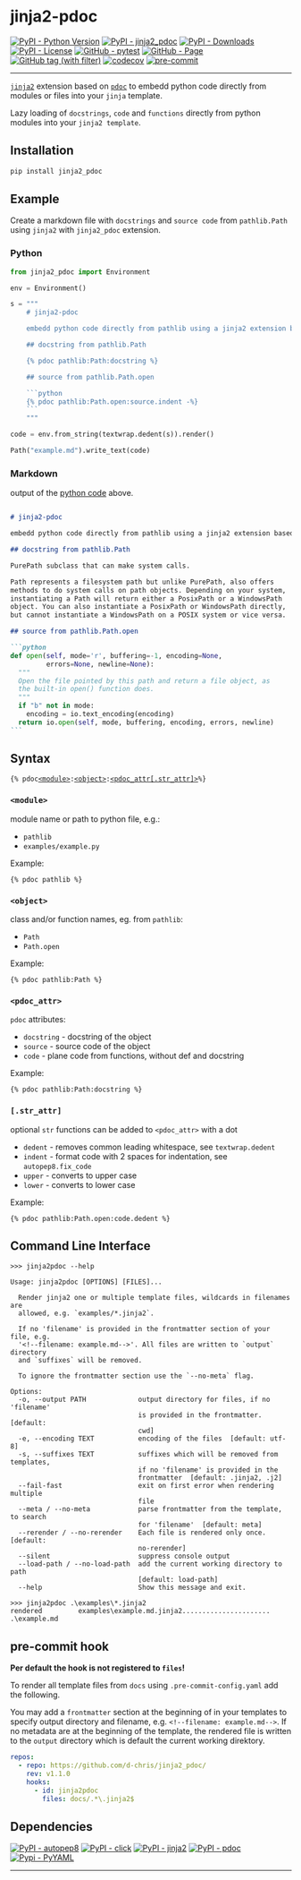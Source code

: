 # jinja2-pdoc

[![PyPI - Python Version](https://img.shields.io/pypi/pyversions/jinja2_pdoc)](https://pypi.org/project/jinja2_pdoc/)
[![PyPI - jinja2_pdoc](https://img.shields.io/pypi/v/jinja2_pdoc)](https://pypi.org/project/jinja2_pdoc/)
[![PyPI - Downloads](https://img.shields.io/pypi/dm/jinja2_pdoc)](https://pypi.org/project/jinja2_pdoc/)
[![PyPI - License](https://img.shields.io/pypi/l/jinja2_pdoc)](https://raw.githubusercontent.com/d-chris/jinja2_pdoc/main/LICENSE)
[![GitHub - pytest](https://img.shields.io/github/actions/workflow/status/d-chris/jinja2_pdoc/pytest.yml?logo=github&label=pytest)](https://github.com/d-chris/jinja2_pdoc/actions/workflows/pytest.yml)
[![GitHub - Page](https://img.shields.io/website?url=https%3A%2F%2Fd-chris.github.io%2Fjinja2_pdoc%2F&up_message=pdoc&logo=github&label=documentation)](https://d-chris.github.io/jinja2_pdoc)
[![GitHub tag (with filter)](https://img.shields.io/github/v/tag/d-chris/jinja2_pdoc?logo=github&label=github)](https://github.com/d-chris/jinja2_pdoc)
[![codecov](https://codecov.io/gh/d-chris/jinja2_pdoc/graph/badge.svg?token=19YB50ZL63)](https://codecov.io/gh/d-chris/jinja2_pdoc)
[![pre-commit](https://img.shields.io/badge/pre--commit-enabled-brightgreen?logo=pre-commit)](https://github.com/pre-commit/pre-commit)

---

[`jinja2`](https://www.pypi.org/project/jinja2) extension based on [`pdoc`](https://pypi.org/project/pdoc/) to embedd python code directly from modules or files into your `jinja` template.

Lazy loading of `docstrings`, `code` and `functions` directly from python modules into your `jinja2 template`.

## Installation

```cmd
pip install jinja2_pdoc
```

## Example

Create a markdown file with `docstrings` and `source code` from `pathlib.Path` using `jinja2` with `jinja2_pdoc` extension.

### Python

````python
from jinja2_pdoc import Environment

env = Environment()

s = """
    # jinja2-pdoc

    embedd python code directly from pathlib using a jinja2 extension based on pdoc

    ## docstring from pathlib.Path

    {% pdoc pathlib:Path:docstring %}

    ## source from pathlib.Path.open

    ```python
    {% pdoc pathlib:Path.open:source.indent -%}
    ```
    """

code = env.from_string(textwrap.dedent(s)).render()

Path("example.md").write_text(code)
````

### Markdown

output of the [python code](#python) above.

````markdown

# jinja2-pdoc

embedd python code directly from pathlib using a jinja2 extension based on pdoc

## docstring from pathlib.Path

PurePath subclass that can make system calls.

Path represents a filesystem path but unlike PurePath, also offers
methods to do system calls on path objects. Depending on your system,
instantiating a Path will return either a PosixPath or a WindowsPath
object. You can also instantiate a PosixPath or WindowsPath directly,
but cannot instantiate a WindowsPath on a POSIX system or vice versa.

## source from pathlib.Path.open

```python
def open(self, mode='r', buffering=-1, encoding=None,
         errors=None, newline=None):
  """
  Open the file pointed by this path and return a file object, as
  the built-in open() function does.
  """
  if "b" not in mode:
    encoding = io.text_encoding(encoding)
  return io.open(self, mode, buffering, encoding, errors, newline)
```
````

## Syntax

`{% pdoc`[`<module>`](#module)`:`[`<object>`](#object)`:`[`<pdoc_attr[.str_attr]>`](#pdoc_attr)`%}`

### `<module>`

module name or path to python file, e.g.:

- `pathlib`
- `examples/example.py`

Example:

```jinja2
{% pdoc pathlib %}
```

### `<object>`

class and/or function names, eg. from `pathlib`:

- `Path`
- `Path.open`

Example:

```jinja2
{% pdoc pathlib:Path %}
```

### `<pdoc_attr>`

`pdoc` attributes:

- `docstring` - docstring of the object
- `source` - source code of the object
- `code` - plane code from functions, without def and docstring

Example:

```jinja2
{% pdoc pathlib:Path:docstring %}
```

### `[.str_attr]`

optional `str` functions can be added to `<pdoc_attr>` with a dot

- `dedent` - removes common leading whitespace, see `textwrap.dedent`
- `indent` - format code with 2 spaces for indentation, see `autopep8.fix_code`
- `upper` - converts to upper case
- `lower` - converts to lower case

Example:

```jinja2
{% pdoc pathlib:Path.open:code.dedent %}
```

## Command Line Interface

```console
>>> jinja2pdoc --help

Usage: jinja2pdoc [OPTIONS] [FILES]...

  Render jinja2 one or multiple template files, wildcards in filenames are
  allowed, e.g. `examples/*.jinja2`.

  If no 'filename' is provided in the frontmatter section of your file, e.g.
  '<!--filename: example.md-->'. All files are written to `output` directory
  and `suffixes` will be removed.

  To ignore the frontmatter section use the `--no-meta` flag.

Options:
  -o, --output PATH             output directory for files, if no 'filename'
                                is provided in the frontmatter.  [default:
                                cwd]
  -e, --encoding TEXT           encoding of the files  [default: utf-8]
  -s, --suffixes TEXT           suffixes which will be removed from templates,
                                if no 'filename' is provided in the
                                frontmatter  [default: .jinja2, .j2]
  --fail-fast                   exit on first error when rendering multiple
                                file
  --meta / --no-meta            parse frontmatter from the template, to search
                                for 'filename'  [default: meta]
  --rerender / --no-rerender    Each file is rendered only once.  [default:
                                no-rerender]
  --silent                      suppress console output
  --load-path / --no-load-path  add the current working directory to path
                                [default: load-path]
  --help                        Show this message and exit.
```

```console
>>> jinja2pdoc .\examples\*.jinja2
rendered         examples\example.md.jinja2......................   .\example.md
```

## pre-commit hook

**Per default the hook is not registered to `files`!**

To render all template files from `docs` using `.pre-commit-config.yaml` add the following.

You may add a `frontmatter` section at the beginning of in your templates to specify output directory and filename, e.g. `<!--filename: example.md-->`. If no metadata are at the beginning of the  template, the rendered file is written to the `output` directory which is default the current working direktory.

```yaml
repos:
  - repo: https://github.com/d-chris/jinja2_pdoc/
    rev: v1.1.0
    hooks:
      - id: jinja2pdoc
        files: docs/.*\.jinja2$
```

## Dependencies

[![PyPI - autopep8](https://img.shields.io/pypi/v/autopep8?logo=pypi&logoColor=white&label=autopep8)](https://pypi.org/project/autopep8/)
[![PyPI - click](https://img.shields.io/pypi/v/click?logo=pypi&logoColor=white&label=click)](https://pypi.org/project/click/)
[![PyPI - jinja2](https://img.shields.io/pypi/v/jinja2?logo=jinja&logoColor=white&label=jinja2)](https://pypi.org/project/jinja2/)
[![PyPI - pdoc](https://img.shields.io/pypi/v/pdoc?logo=pypi&logoColor=white&label=pdoc)](https://pypi.org/project/pdoc/)
[![Pypi - PyYAML](https://img.shields.io/pypi/v/PyYAML?logo=pypi&logoColor=white&label=PyYAML)](https://pypi.org/project/PyYAML/)

---
